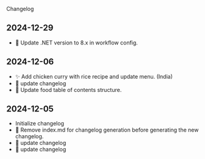 Changelog
## 2024-12-29
  - 🔧 Update .NET version to 8.x in workflow config.
## 2024-12-06
  - ✨ Add chicken curry with rice recipe and update menu. (India)
  - 🔧 update changelog
  - 🎨 Update food table of contents structure.
## 2024-12-05
  -  Initialize changelog
  - 🔧 Remove index.md for changelog generation before generating the new changelog.
  - 🔧 update changelog
  - 🔧 update changelog

